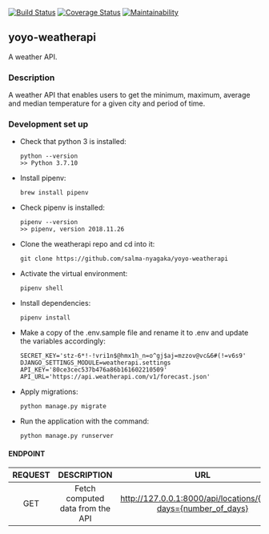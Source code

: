[![Build Status](https://app.travis-ci.com/salma-nyagaka/yoyo-weatherapi.svg?branch=develop)](https://app.travis-ci.com/salma-nyagaka/yoyo-weatherapi)
[![Coverage Status](https://coveralls.io/repos/github/salma-nyagaka/yoyo-weatherapi/badge.svg?branch=develop)](https://coveralls.io/github/salma-nyagaka/yoyo-weatherapi?branch=develop)
[![Maintainability](https://api.codeclimate.com/v1/badges/aacacb955f626b290395/maintainability)](https://codeclimate.com/github/salma-nyagaka/yoyo-weatherapi/maintainability)
## yoyo-weatherapi
A weather API.

### Description
A weather API that enables users to get the minimum, maximum, average and median temperature for a  given city and period of time.

### Development set up

-   Check that python 3 is installed:

    ```
    python --version
    >> Python 3.7.10
    ```

-   Install pipenv:

    ```
    brew install pipenv
    ```

-   Check pipenv is installed:

    ```
    pipenv --version
    >> pipenv, version 2018.11.26
    ```
    

-   Clone the weatherapi repo and cd into it:

    ```
    git clone https://github.com/salma-nyagaka/yoyo-weatherapi
    ```

-   Activate the virtual environment:

    ```
    pipenv shell
    ```


-   Install dependencies:

    ```
    pipenv install
    ```

-   Make a copy of the .env.sample file  and rename it to .env and update the variables accordingly:

    ```
    SECRET_KEY='stz-6*!-!vri1n$@hmx1h_n=o^gj$aj=mzzov@vc&6#(!=v6s9'
    DJANGO_SETTINGS_MODULE=weatherapi.settings
    API_KEY='80ce3cec537b476a86b161602210509'
    API_URL='https://api.weatherapi.com/v1/forecast.json'
    ```


-   Apply migrations:

    ```
    python manage.py migrate
    ```

-   Run the application with the command:

    ```
    python manage.py runserver 
    ```

 #### ENDPOINT
| REQUEST | DESCRIPTION  | URL  |
| :-----: | :-: | :-: |
| GET | Fetch computed data from the API|  http://127.0.0.1:8000/api/locations/{city}/?days={number_of_days} |
